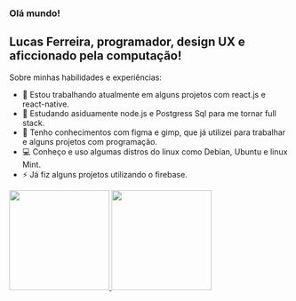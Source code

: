 ### Olá mundo!
## Lucas Ferreira, programador, design UX e aficcionado pela computação!

Sobre minhas habilidades e experiências:

- 🔭 Estou trabalhando atualmente em alguns projetos com react.js e react-native.
- 🌱 Estudando asiduamente node.js e Postgress Sql para me tornar full stack.
- 🎨 Tenho conhecimentos com figma e gimp, que já utilizei para trabalhar e alguns projetos com programação.
- 💻 Conheço e uso algumas distros do linux como Debian, Ubuntu e linux Mint.
- ⚡ Já fiz alguns projetos utilizando o firebase.

<div>
  <a href="https://github.com/Lucas9024">
  <img height="180em" src="https://github-readme-stats.vercel.app/api?username=Lucas9024&show_icons=true&theme=dark&include_all_commits=true&count_private=true"/>
  <img height="180em" src="https://github-readme-stats.vercel.app/api/top-langs/?username=Lucas9024&layout=compact&langs_count=7&theme=dark"/>
</div>
